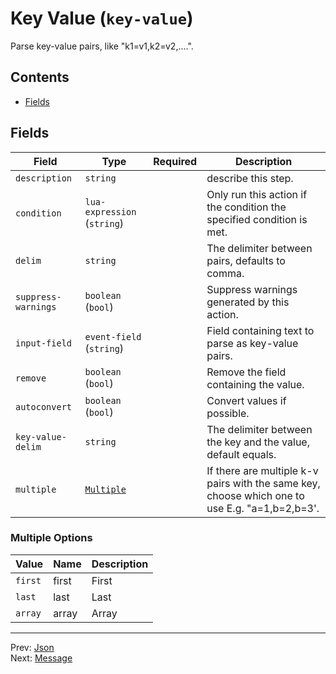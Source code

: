 # Key Value (`key-value`)

Parse key-value pairs, like "k1=v1,k2=v2,....".


## Contents

- [Fields](#fields)




## Fields


| Field | Type | Required | Description |
|---|---|:---:|---|
| `description` | `string` |  | describe this step. |
| `condition` | `lua-expression` (`string`) |  | Only run this action if the condition the specified condition is met. |
| `delim` | `string` |  | The delimiter between pairs, defaults to comma. |
| `suppress-warnings` | `boolean` (`bool`) |  | Suppress warnings generated by this action. |
| `input-field` | `event-field` (`string`) |  | Field containing text to parse as key-value pairs. |
| `remove` | `boolean` (`bool`) |  | Remove the field containing the value. |
| `autoconvert` | `boolean` (`bool`) |  | Convert values if possible. |
| `key-value-delim` | `string` |  | The delimiter between the key and the value, default equals. |
| `multiple` | [`Multiple`](#multiple-options) |  | If there are multiple k-v pairs with the same key, choose which one to use E.g. "a=1,b=2,b=3'. |







<h3 id="multiple-options">Multiple Options</h3>

| Value | Name | Description |
|---|---|---|
| `first` | first | First |
| `last` | last | Last |
| `array` | array | Array |




---
Prev: [Json](json.md)  
Next: [Message](message.md)  
